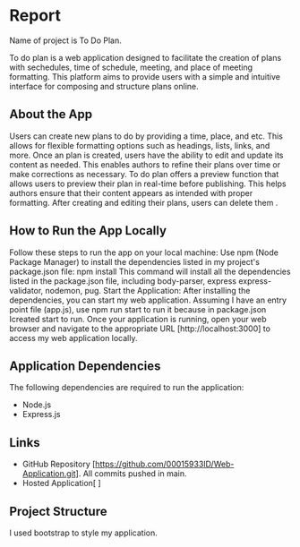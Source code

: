 # Report

Name of project is To Do Plan.

To do plan is a web application designed to facilitate the creation of plans with sechedules, time of schedule, meeting, and place of meeting formatting. This platform aims to provide users with a simple and intuitive interface for composing and structure plans online.

## About the App

Users can create new plans to do by providing a time, place, and etc. This allows for flexible formatting options such as headings, lists, links, and more. Once an plan is created, users have the ability to edit and update its content as needed. This enables authors to refine their plans over time or make corrections as necessary. To do plan offers a preview function that allows users to preview their plan in real-time before publishing. This helps authors ensure that their content appears as intended with proper formatting. After creating and editing their plans, users can delete them .

## How to Run the App Locally

Follow these steps to run the app on your local machine: Use npm (Node Package Manager) to install the dependencies listed in my project's package.json file:
npm install
This command will install all the dependencies listed in the package.json file, including body-parser, express express-validator, nodemon, pug. Start the Application: After installing the dependencies, you can start my web application. Assuming I have an entry point file (app.js), use npm run start to run it because in package.json Icreated start to run.
Once your application is running, open your web browser and navigate to the appropriate URL [http://localhost:3000] to access my web application locally.

## Application Dependencies

The following dependencies are required to run the application:

- Node.js
- Express.js

## Links

- GitHub Repository [https://github.com/00015933ID/Web-Application.git]. All commits pushed in main.
- Hosted Application[ ]

## Project Structure

I used bootstrap to style my application.
